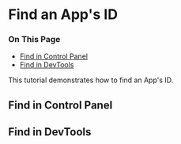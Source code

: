 # Find an App's ID

<div class="otp" id="no-index">

### On This Page
- [Find in Control Panel](#find-in-control-panel)
- [Find in DevTools](#find-in-devtools)

</div>

This tutorial demonstrates how to find an App's ID.

## Find in Control Panel
## Find in DevTools